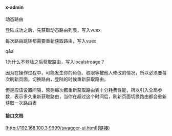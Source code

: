 #### x-admin

动态路由

登陆成功之后，先获取动态路由列表，写入vuex

每次路由跳转都需要重新获取路由，写入vuex

q&a

1为什么不登陆之后获取路由，写入localstroage？

因为在操作过程中，可能发生你的角色、权限等被他人修改的情况，所以必须要每次刷新页面，切换路由，登陆的时候重新获取路由。

但是应该设置间隔，否则每次都重新获取路由表十分耗费性能，所以引入全局参数，表示多久重新获取路由，当你在超过这个时间后，刷新页面切换路由都会重新获取一次路由表

#### 接口文档
[http://192.168.100.3:9999/swagger-ui.html](链接)